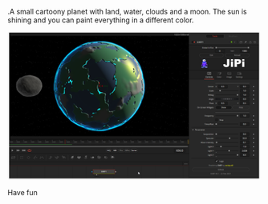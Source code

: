 <!-- +++ DO NOT REMOVE THIS COMMENT +++ DO NOT ADD OR EDIT ANY TEXT BEFORE THIS LINE +++ IT WOULD BE A REALLY BAD IDEA +++ -->

.A small cartoony planet with land, water, clouds and a moon. The sun is shining and you can paint everything in a different color.

[![screenshot](EARF.png "EARF.fuse in DaVinci Resolve")](https://github.com/nmbr73/Shadertoys/blob/main/PlanetShader/EARF.fuse)



Have fun

<!-- +++ DO NOT REMOVE THIS COMMENT +++ DO NOT EDIT ANY TEXT THAT COMES AFTER THIS LINE +++ TRUST ME: JUST DON'T DO IT +++ -->
